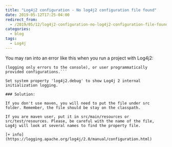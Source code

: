 ```yaml
---
title: "Log4j2 configuration - No log4j2 configuration file found"
date: 2019-05-12T17:25-04:00
redirect_from:
  - /2019/05/12/log4j2-configuration-no-log4j2-configuration-file-found/
categories:
  - blog
tags:
  - Log4j
---
```


You may ran into an error like this when you run a project with Log4j2:

```ERROR StatusLogger No Log4j 2 configuration file found. Using default configuration 
(logging only errors to the console), or user programmatically provided configurations.```

Set system property 'log4j2.debug' to show Log4j 2 internal initialization logging. 

### Solution:

If you don't use maven, you will need to put the file under src folder. Remember, the file should be stay on the classpath.

If you are maven user, put it in src/main/resources or src/test/resources. Please, be careful with the name of the file, Log4j will look at several names to find the property file.

[+ info](https://logging.apache.org/log4j/2.0/manual/configuration.html)

